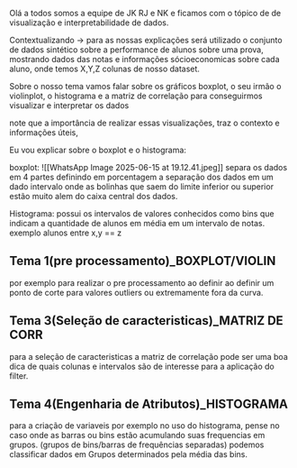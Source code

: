 Olá a todos somos a equipe de JK RJ e NK e ficamos com o tópico de de visualização e interpretabilidade de dados.

Contextualizando -> para as nossas explicações será utilizado o conjunto de dados sintético sobre a performance de alunos sobre uma prova, mostrando dados das notas e informações sócioeconomicas sobre cada aluno, onde temos X,Y,Z colunas de nosso dataset.

Sobre o nosso tema vamos falar sobre os gráficos boxplot, o seu irmão o violinplot, o histograma e a matriz de correlação para conseguirmos visualizar e interpretar os dados

note que a importância de realizar essas visualizações, traz o contexto e informações úteis,

Eu vou explicar sobre o boxplot e o histograma:

boxplot: ![[WhatsApp Image 2025-06-15 at 19.12.41.jpeg]]
separa os dados em 4 partes definindo em porcentagem a separação dos dados em um dado intervalo onde as bolinhas que saem do limite inferior ou superior estão muito alem do caixa central dos dados. 

Histograma: possui os intervalos de valores conhecidos como bins que indicam a quantidade de alunos em média em um intervalo de notas. exemplo alunos entre x,y == z
## Tema 1(pre processamento)_BOXPLOT/VIOLIN
por exemplo para realizar o pre processamento ao definir ao definir um ponto de corte para valores outliers ou extremamente fora da curva.

## Tema 3(Seleção de caracteristicas)_MATRIZ DE CORR
para a seleção de caracteristicas a matriz de correlação pode ser uma boa dica de quais colunas e intervalos são de interesse para a aplicação do filter.

## Tema 4(Engenharia de Atributos)_HISTOGRAMA
para a criação de variaveis por exemplo no uso do histograma, pense no caso onde as barras ou bins estão acumulando suas frequencias em grupos. (grupos de bins/barras de frequências separadas) podemos classificar dados em Grupos determinados pela média das bins. 

